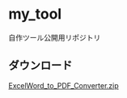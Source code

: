 # my_tool
自作ツール公開用リポジトリ

## ダウンロード
[ExcelWord_to_PDF_Converter.zip](https://github.com/SSzk0823/my_tool/releases/download/v1.0.0/ExcelWord_to_PDF_Converter.zip)
